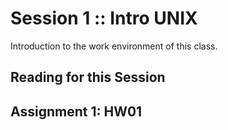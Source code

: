 # Session 1 :: Intro UNIX
Introduction to the work environment of this class. 

## Reading for this Session

## Assignment 1:  HW01


